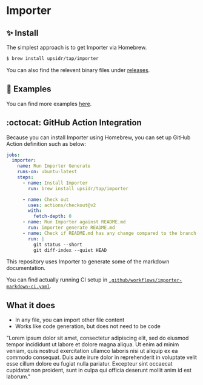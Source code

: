 # Importer

<!-- == imptr: getting-started-install / begin from: ./docs/getting-started/install.md#1~9 == -->
## ✨ Install

The simplest approach is to get Importer via Homebrew.

```bash
$ brew install upsidr/tap/importer
```

You can also find the relevent binary files under [releases](https://github.com/upsidr/importer/releases).
<!-- == imptr: getting-started-install / end == -->

<!-- imptr: getting-started-example-short / begin from: ./docs/getting-started/examples.md#1~49 == -->

## 🚀 Examples

<!-- imptr: getting-started-example-short / end == -->

You can find more examples [here](https://github.com/upsidr/importer/blob/main/docs/getting-started/examples.md).

<!-- == imptr: getting-started-github-action / begin from: ./docs/getting-started/github-actions.md#1~30 == -->
## :octocat: GitHub Action Integration

Because you can install Importer using Homebrew, you can set up GitHub Action definition such as below:

<!--TODO: This is exactly where Importer can pull in the actual file content-->

```yaml
jobs:
  importer:
    name: Run Importer Generate
    runs-on: ubuntu-latest
    steps:
      - name: Install Importer
        run: brew install upsidr/tap/importer

      - name: Check out
        uses: actions/checkout@v2
        with:
          fetch-depth: 0
      - name: Run Importer against README.md
        run: importer generate README.md
      - name: Check if README.md has any change compared to the branch
        run: |
          git status --short
          git diff-index --quiet HEAD
```

This repository uses Importer to generate some of the markdown documentation.

You can find actually running CI setup in [`.github/workflows/importer-markdown-ci.yaml`](https://github.com/upsidr/importer/blob/main/.github/workflows/importer-markdown-ci.yaml).
<!-- == imptr: getting-started-github-action / end == -->

<!-- == imptr: import_from_proposal / begin from: ./Proposal.md#5~8 == -->
## What it does

- In any file, you can import other file content
- Works like code generation, but does not need to be code
<!-- == imptr: import_from_proposal / end == -->

<!-- == imptr: some_random_note / begin from: ./docs/template/_lorem.md#5~12 == -->
"Lorem ipsum dolor sit amet,
consectetur adipiscing elit,
sed do eiusmod tempor incididunt ut labore et dolore magna aliqua.
Ut enim ad minim veniam,
quis nostrud exercitation ullamco laboris nisi ut aliquip ex ea commodo consequat.
Duis aute irure dolor in reprehenderit in voluptate velit esse cillum dolore eu fugiat nulla pariatur.
Excepteur sint occaecat cupidatat non proident,
sunt in culpa qui officia deserunt mollit anim id est laborum."
<!-- == imptr: some_random_note / end == -->
